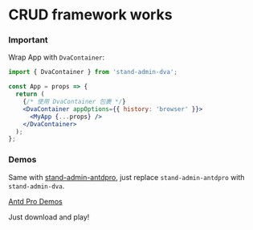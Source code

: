 # CRUD framework works

### Important

Wrap App with `DvaContainer`:

```jsx
import { DvaContainer } from 'stand-admin-dva';

const App = props => {
  return (
    {/* 使用 DvaContainer 包裹 */}
    <DvaContainer appOptions={{ history: 'browser' }}>
      <MyApp {...props} />
    </DvaContainer>
  );
};
```

### Demos

Same with [stand-admin-antdpro](https://www.npmjs.com/package/stand-admin-antdpro), just replace `stand-admin-antdpro` with `stand-admin-dva`.

[Antd Pro Demos](https://github.com/rooseve/stand-admin-antdpro-demo)

Just download and play!
